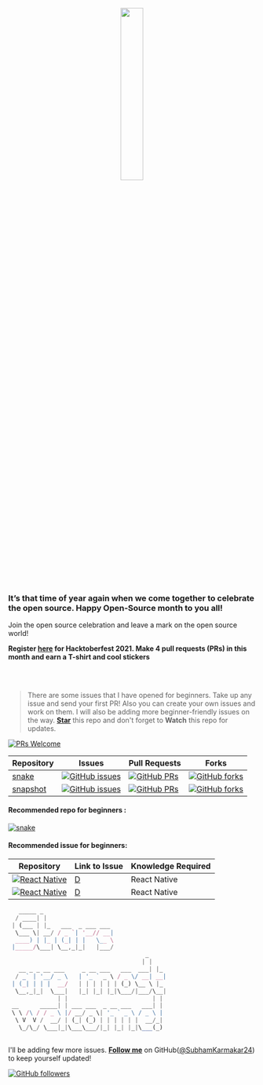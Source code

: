 <p align="center">
    <a href="https://hacktoberfest.digitalocean.com/">
        <img src="https://hacktoberfest.digitalocean.com/_nuxt/img/logo-hacktoberfest-full.f42e3b1.svg" width="30%">
    </a>
</p>

<!-- <p align="center">
    <a href="https://github.com/SubhamKarmakar24/Hacktoberfest2021">
        <img src="https://img.shields.io/github/hacktoberfest/2020/SubhamKarmakar24/snapshot?color=orange&label=HACKTOBERFEST%202021&logo=digitalocean&style=for-the-badge" >
    </a>
</p> -->


### It’s that time of year again when we come together to celebrate the open source. Happy Open-Source month to you all!

Join the open source celebration and leave a mark on the open source world!


**Register [here](https://hacktoberfest.digitalocean.com) for Hacktoberfest 2021. Make 4 pull requests (PRs) in this month and earn a T-shirt and cool stickers**

## 

<br />

> There are some issues that I have opened for beginners. Take up any issue and send your first PR! Also you can create your own issues and work on them. I will also be adding more beginner-friendly issues on the way. [**Star**](https://github.com/SubhamKarmakar24/Hacktoberfest2021/stargazers) this repo and don't forget to **Watch** this repo for updates.


[![PRs Welcome](https://img.shields.io/badge/PRs-welcome-brightgreen.svg?style=flat&logo=git)](https://github.com/SubhamKarmakar24) 

| Repository  | Issues  | Pull Requests  | Forks |
|---|---|---|---|
| [snake](https://github.com/SubhamKarmakar24/snake/) | [![GitHub issues](https://img.shields.io/github/issues/SubhamKarmakar24/snake?color=red&logo=github&style=flat-square)](https://github.com/SubhamKarmakar24/snake/issues)  | [![GitHub PRs](https://img.shields.io/github/issues-pr/SubhamKarmakar24/snake?style=social&logo=github)](https://github.com/SubhamKarmakar24/snake/pulls)  | [![GitHub forks](https://img.shields.io/github/forks/SubhamKarmakar24/snake?style=flat-square&logo=git)](https://github.com/SubhamKarmakar24/snake/network) |
| [snapshot](https://github.com/SubhamKarmakar24/snapshot)  | [![GitHub issues](https://img.shields.io/github/issues/SubhamKarmakar24/snapshot?color=red&logo=github&style=flat-square)](https://github.com/SubhamKarmakar24/snapshot/issues) | [![GitHub PRs](https://img.shields.io/github/issues-pr/SubhamKarmakar24/snapshot?style=social&logo=github)](https://github.com/SubhamKarmakar24/snapshot/pulls)  | [![GitHub forks](https://img.shields.io/github/forks/SubhamKarmakar24/snapshot?style=flat-square&logo=git)](https://github.com/SubhamKarmakar24/snapshot/network) |


#### Recommended repo for beginners :

[![snake](https://github-readme-stats.vercel.app/api/pin/?username=SubhamKarmakar24&repo=snake&theme=radical)](https://github.com/SubhamKarmakar24/snake)


#### Recommended issue for beginners:

| Repository| Link to Issue  | Knowledge Required  |
|---|---|---|
| [![React Native](https://img.shields.io/badge/react--native-snapshot-dodgerblue.svg?style=flat&logo=react)](https://github.com/SubhamKarmakar24/snapshot/issues) | [D](https://github.com//issues/snapshot/issues/4) | React Native |
| [![React Native](https://img.shields.io/badge/react--native-snapshot-dodgerblue.svg?style=flat&logo=react)](https://github.com/SubhamKarmakar24/snapshot/issues) | [D](https://github.com/SubhamKarmakar24/snapshot/issues/277) | React Native |



```js
   _____ _                    
  / ____| |                
 | (___ | |_   ___  _ ___ ___   
  \___ \| __/ / _ `| '__// __| 
  ____) | |_ | (_| | |   \__ \
 |_____/\___| \__,_|_|   |___/
                                       _           
                                      | |          
   __ _ _ __ ___     _ __ ___   ___  ___| |_         
  / _` | '__/ _ \   | '_ ` _ \ / _ \/ __| __|        
 | (_| | | |  __/   | | | | | | (_) \__ \ |_         
  \__,_|_|  \___|   |_| |_| |_|\___/|___/\__|        
              | |                        | |       
 __      _____| | ___ ___  _ __ ___   ___| |       
 \ \ /\ / / _ \ |/ __/ _ \| '_ ` _ \ / _ \ |       
  \ V  V /  __/ | (_| (_) | | | | | |  __/_|       
   \_/\_/ \___|_|\___\___/|_| |_| |_|\___(_)       
                                                                                                      
```
I'll be adding few more issues. **[Follow me](https://github.com/SubhamKarmakar24/)** on GitHub([@SubhamKarmakar24](https://github.com/SubhamKarmakar24/)) to keep yourself updated!

[![GitHub followers](https://img.shields.io/github/followers/SubhamKarmakar24.svg?label=Follow%20@SubhamKarmakar24&style=social)](https://github.com/SubhamKarmakar24/)
